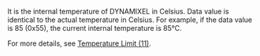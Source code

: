 It is the internal temperature of DYNAMIXEL in Celsius.
Data value is identical to the actual temperature in Celsius. For example, if the data value is 85 (0x55), the current internal temperature is 85&deg;C.

For more details, see [Temperature Limit (11)](#temperature-limit-11).
